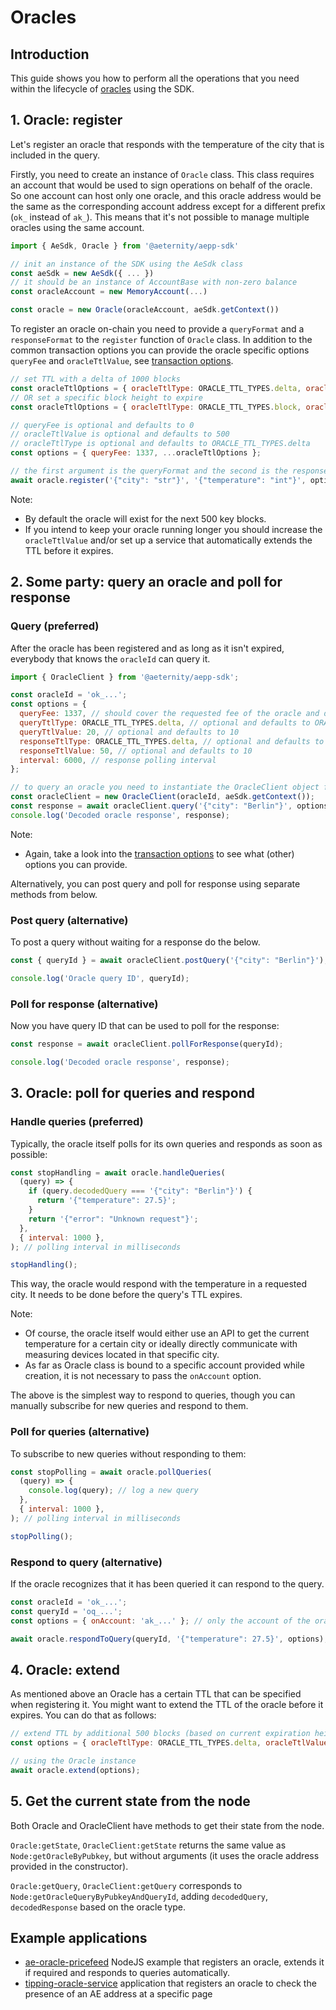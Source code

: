 # Oracles

## Introduction

This guide shows you how to perform all the operations that you need within the lifecycle of [oracles](https://docs.aeternity.com/protocol/oracles) using the SDK.

## 1. Oracle: register

Let's register an oracle that responds with the temperature of the city that is included in the query.

Firstly, you need to create an instance of `Oracle` class. This class requires an account that would be used to sign operations on behalf of the oracle. So one account can host only one oracle, and this oracle address would be the same as the corresponding account address except for a different prefix (`ok_` instead of `ak_`). This means that it's not possible to manage multiple oracles using the same account.

```js
import { AeSdk, Oracle } from '@aeternity/aepp-sdk'

// init an instance of the SDK using the AeSdk class
const aeSdk = new AeSdk({ ... })
// it should be an instance of AccountBase with non-zero balance
const oracleAccount = new MemoryAccount(...)

const oracle = new Oracle(oracleAccount, aeSdk.getContext())
```

To register an oracle on-chain you need to provide a `queryFormat` and a `responseFormat` to the `register` function of `Oracle` class. In addition to the common transaction options you can provide the oracle specific options `queryFee` and `oracleTtlValue`, see [transaction options](../transaction-options.md#oracleregistertx).

```js
// set TTL with a delta of 1000 blocks
const oracleTtlOptions = { oracleTtlType: ORACLE_TTL_TYPES.delta, oracleTtlValue: 1000 };
// OR set a specific block height to expire
const oracleTtlOptions = { oracleTtlType: ORACLE_TTL_TYPES.block, oracleTtlValue: 555555 };

// queryFee is optional and defaults to 0
// oracleTtlValue is optional and defaults to 500
// oracleTtlType is optional and defaults to ORACLE_TTL_TYPES.delta
const options = { queryFee: 1337, ...oracleTtlOptions };

// the first argument is the queryFormat and the second is the responseFormat
await oracle.register('{"city": "str"}', '{"temperature": "int"}', options);
```

Note:

- By default the oracle will exist for the next 500 key blocks.
- If you intend to keep your oracle running longer you should increase the `oracleTtlValue` and/or set up a service that automatically extends the TTL before it expires.

## 2. Some party: query an oracle and poll for response

### Query (preferred)

After the oracle has been registered and as long as it isn't expired, everybody that knows the `oracleId` can query it.

```js
import { OracleClient } from '@aeternity/aepp-sdk';

const oracleId = 'ok_...';
const options = {
  queryFee: 1337, // should cover the requested fee of the oracle and defaults to 0
  queryTtlType: ORACLE_TTL_TYPES.delta, // optional and defaults to ORACLE_TTL_TYPES.delta
  queryTtlValue: 20, // optional and defaults to 10
  responseTtlType: ORACLE_TTL_TYPES.delta, // optional and defaults to ORACLE_TTL_TYPES.delta
  responseTtlValue: 50, // optional and defaults to 10
  interval: 6000, // response polling interval
};

// to query an oracle you need to instantiate the OracleClient object first
const oracleClient = new OracleClient(oracleId, aeSdk.getContext());
const response = await oracleClient.query('{"city": "Berlin"}', options);
console.log('Decoded oracle response', response);
```

Note:

- Again, take a look into the [transaction options](../transaction-options.md#oraclequerytx) to see what (other) options you can provide.

Alternatively, you can post query and poll for response using separate methods from below.

### Post query (alternative)

To post a query without waiting for a response do the below.

```js
const { queryId } = await oracleClient.postQuery('{"city": "Berlin"}'); // oq_...

console.log('Oracle query ID', queryId);
```

### Poll for response (alternative)

Now you have query ID that can be used to poll for the response:

```js
const response = await oracleClient.pollForResponse(queryId);

console.log('Decoded oracle response', response);
```

## 3. Oracle: poll for queries and respond

### Handle queries (preferred)

Typically, the oracle itself polls for its own queries and responds as soon as possible:

```js
const stopHandling = await oracle.handleQueries(
  (query) => {
    if (query.decodedQuery === '{"city": "Berlin"}') {
      return '{"temperature": 27.5}';
    }
    return '{"error": "Unknown request"}';
  },
  { interval: 1000 },
); // polling interval in milliseconds

stopHandling();
```

This way, the oracle would respond with the temperature in a requested city. It needs to be done before the query's TTL expires.

Note:

- Of course, the oracle itself would either use an API to get the current temperature for a certain city or ideally directly communicate with measuring devices located in that specific city.
- As far as Oracle class is bound to a specific account provided while creation, it is not necessary to pass the `onAccount` option.

The above is the simplest way to respond to queries, though you can manually subscribe for new queries and respond to them.

### Poll for queries (alternative)

To subscribe to new queries without responding to them:

```js
const stopPolling = await oracle.pollQueries(
  (query) => {
    console.log(query); // log a new query
  },
  { interval: 1000 },
); // polling interval in milliseconds

stopPolling();
```

### Respond to query (alternative)

If the oracle recognizes that it has been queried it can respond to the query.

```js
const oracleId = 'ok_...';
const queryId = 'oq_...';
const options = { onAccount: 'ak_...' }; // only the account of the oracle can respond to the query

await oracle.respondToQuery(queryId, '{"temperature": 27.5}', options);
```

## 4. Oracle: extend

As mentioned above an Oracle has a certain TTL that can be specified when registering it. You might want to extend the TTL of the oracle before it expires. You can do that as follows:

```js
// extend TTL by additional 500 blocks (based on current expiration height of the oracle)
const options = { oracleTtlType: ORACLE_TTL_TYPES.delta, oracleTtlValue: 500 };

// using the Oracle instance
await oracle.extend(options);
```

## 5. Get the current state from the node

Both Oracle and OracleClient have methods to get their state from the node.

`Oracle:getState`, `OracleClient:getState` returns the same value as `Node:getOracleByPubkey`, but without arguments (it uses the oracle address provided in the constructor).

`Oracle:getQuery`, `OracleClient:getQuery` corresponds to `Node:getOracleQueryByPubkeyAndQueryId`, adding `decodedQuery`, `decodedResponse` based on the oracle type.

## Example applications

- [ae-oracle-pricefeed](https://github.com/aeternity/ae-oracle-pricefeed)
  NodeJS example that registers an oracle, extends it if required and responds to queries automatically.
- [tipping-oracle-service](https://github.com/superhero-com/tipping-oracle-service)
  application that registers an oracle to check the presence of an AE address at a specific page
